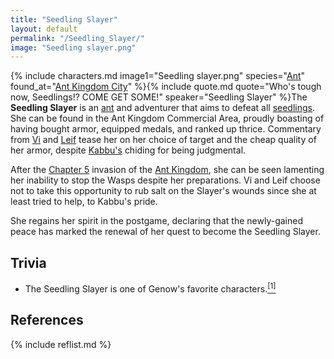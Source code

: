 ```yaml
---
title: "Seedling Slayer"
layout: default
permalink: "/Seedling_Slayer/"
image: "Seedling slayer.png"
---
```

{% include characters.md image1="Seedling slayer.png" species="[Ant](/Ant)" found_at="[Ant Kingdom City](/Ant_Kingdom_City)" %}{% include quote.md quote="Who's tough now, Seedlings!? COME GET SOME!" speaker="Seedling Slayer" %}The **Seedling Slayer** is an [ant](/ant) and adventurer that aims to defeat all [seedlings](/Seedling). She can be found in the Ant Kingdom Commercial Area, proudly boasting of having bought armor, equipped medals, and ranked up thrice. Commentary from [Vi](/Vi) and [Leif](/Leif) tease her on her choice of target and the cheap quality of her armor, despite [Kabbu's](/Kabbu) chiding for being judgmental.

After the [Chapter 5](/Chapter_5:_The_Far_Wildlands) invasion of the [Ant Kingdom](/Ant_Kingdom), she can be seen lamenting her inability to stop the Wasps despite her preparations. Vi and Leif choose not to take this opportunity to rub salt on the Slayer's wounds since she at least tried to help, to Kabbu's pride.

She regains her spirit in the postgame, declaring that the newly-gained peace has marked the renewal of her quest to become the Seedling Slayer.

## Trivia

* The Seedling Slayer is one of Genow's favorite characters.[<sup>[1]</sup>](#references)

## References
{% include reflist.md %}